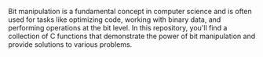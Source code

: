 Bit manipulation is a fundamental concept in computer science and is
often used for tasks like optimizing code, working with binary data,
and performing operations at the bit level. In this repository, you'll
find a collection of C functions that demonstrate the power of bit
manipulation and provide solutions to various problems.
